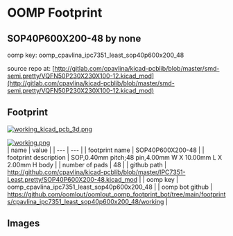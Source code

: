 # OOMP Footprint  
## SOP40P600X200-48  by none  
  
oomp key: oomp_cpavlina_ipc7351_least_sop40p600x200_48  
  
source repo at: [http://gitlab.com/cpavlina/kicad-pcblib/blob/master/smd-semi.pretty/VQFN50P230X230X100-12.kicad_mod](http://gitlab.com/cpavlina/kicad-pcblib/blob/master/smd-semi.pretty/VQFN50P230X230X100-12.kicad_mod)  
## Footprint  
  
[![working_kicad_pcb_3d.png](working_kicad_pcb_3d_600.png)](working_kicad_pcb_3d.png)  
  
[![working.png](working_600.png)](working.png)  
| name | value | 
| --- | --- | 
| footprint name | SOP40P600X200-48 | 
| footprint description | SOP,0.40mm pitch;48 pin,4.00mm W X 10.00mm L X 2.00mm H body | 
| number of pads | 48 | 
| github path | http://github.com/cpavlina/kicad-pcblib/blob/master/IPC7351-Least.pretty/SOP40P600X200-48.kicad_mod | 
| oomp key | oomp_cpavlina_ipc7351_least_sop40p600x200_48 | 
| oomp bot github | https://github.com/oomlout/oomlout_oomp_footprint_bot/tree/main/footprints/cpavlina_ipc7351_least_sop40p600x200_48/working | 
## Images  
